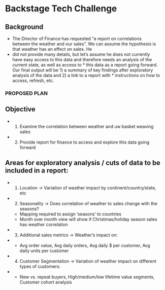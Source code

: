 # Backstage Tech Challenge

## Background
* The Director of Finance has requested “a report on correlations between the weather and our sales”. We can assume the hypothesis is that weather has an effect on sales. He
* did not provide many details, but let’s assume he does not currently have easy access to this data and therefore needs an analysis of the current state, as well as access to * this data as a report going forward.  Our final output will be 1) a summary of key findings after exploratory analysis of the data and 2) a link to a report with             * instructions on how to access, refresh, etc. 

### PROPOSED PLAN 

## Objective
* 1) Examine the correlation between weather and uw basket weaving sales
* 2) Provide report for finance to access and explore this data going forward

## Areas for exploratory analysis / cuts of data to be included in a report: 
* 1) Location → Variation of weather impact by continent/country/state, etc
* 2) Seasonality →  Does correlation of weather to sales change with the seasons?
    - Mapping required to assign ‘seasons’ to countries 
    - Month over month view will show if Christmas/holiday season sales has weather correlation
* 3) Additional sales metrics → Weather’s impact on: 
*    - Avg order value, Avg daily orders, Avg daily $ per customer, Avg daily units per customer
* 4) Customer Segmentation → Variation of weather impact on different types of customers:
*	 - New vs. repeat buyers, High/medium/low lifetime value segments, Customer cohort analysis 

